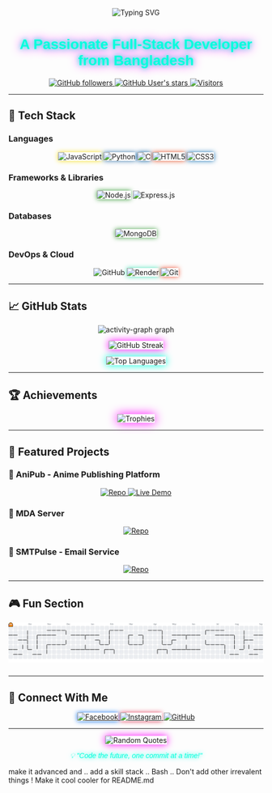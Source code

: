 <p align="center">
  <img src="https://readme-typing-svg.demolab.com?font=Orbitron&size=40&duration=3000&pause=500&color=00FFDD&center=true&vCenter=true&width=600&lines=👋+Assalamualaikum!+I'm+Adnan" alt="Typing SVG" />
</p>
<h1 align="center" style="font-family: 'Orbitron', sans-serif; color: #00FFDD; text-shadow: 0 0 10px #00FFDD, 0 0 20px #FF00FF;">A Passionate Full-Stack Developer from Bangladesh</h1>

<p align="center">
  <a href="https://github.com/Adnan123456a?tab=followers">
    <img alt="GitHub followers" src="https://img.shields.io/github/followers/adnan123456a?color=00FFDD&style=plastic&logo=github&labelColor=1A1A1A&borderColor=FF00FF">
  </a>
  <a href="https://github.com/Adnan123456a">
    <img alt="GitHub User's stars" src="https://img.shields.io/github/stars/adnan123456a?color=FF00FF&style=plastic&logo=github&labelColor=1A1A1A&borderColor=00FFDD">
  </a>
  <a href="https://visitor-badge.laobi.icu/badge?page_id=adnan123456a.adnan123456a">
    <img alt="Visitors" src="https://visitor-badge.laobi.icu/badge?page_id=adnan123456a.adnan123456a&color=FF00FF&style=plastic&labelColor=1A1A1A&borderColor=00FFDD">
  </a>
</p>

---

## 🌌 Tech Stack

### Languages
<p align="center">
  <img src="https://img.shields.io/badge/JavaScript-F7DF1E?style=plastic&logo=javascript&logoColor=black&borderColor=00FFDD&color=1A1A1A" alt="JavaScript" style="box-shadow: 0 0 10px #F7DF1E;">
  <img src="https://img.shields.io/badge/Python-3776AB?style=plastic&logo=python&logoColor=white&borderColor=FF00FF&color=1A1A1A" alt="Python" style="box-shadow: 0 0 10px #3776AB;">
  <img src="https://img.shields.io/badge/C-00599C?style=plastic&logo=c&logoColor=white&borderColor=00FFDD&color=1A1A1A" alt="C" style="box-shadow: 0 0 10px #00599C;">
  <img src="https://img.shields.io/badge/HTML5-E34F26?style=plastic&logo=html5&logoColor=white&borderColor=FF00FF&color=1A1A1A" alt="HTML5" style="box-shadow: 0 0 10px #E34F26;">
  <img src="https://img.shields.io/badge/CSS3-1572B6?style=plastic&logo=css3&logoColor=white&borderColor=00FFDD&color=1A1A1A" alt="CSS3" style="box-shadow: 0 0 10px #1572B6;">
</p>

### Frameworks & Libraries
<p align="center">
  <img src="https://img.shields.io/badge/Node.js-339933?style=plastic&logo=nodedotjs&logoColor=white&borderColor=00FFDD&color=1A1A1A" alt="Node.js" style="box-shadow: 0 0 10px #339933;">
  <img src="https://img.shields.io/badge/Express.js-000000?style=plastic&logo=express&logoColor=white&borderColor=FF00FF&color=1A1A1A" alt="Express.js" style="box-shadow: 0 0 10px #FFFFFF;">
</p>

### Databases
<p align="center">
  <img src="https://img.shields.io/badge/MongoDB-47A248?style=plastic&logo=mongodb&logoColor=white&borderColor=00FFDD&color=1A1A1A" alt="MongoDB" style="box-shadow: 0 0 10px #47A248;">
</p>

### DevOps & Cloud
<p align="center">
  <img src="https://img.shields.io/badge/GitHub-100000?style=plastic&logo=github&logoColor=white&borderColor=FF00FF&color=1A1A1A" alt="GitHub" style="box-shadow: 0 0 10px #FFFFFF;">
  <img src="https://img.shields.io/badge/Render-46E3B7?style=plastic&logo=render&logoColor=white&borderColor=00FFDD&color=1A1A1A" alt="Render" style="box-shadow: 0 0 10px #46E3B7;">
  <img src="https://img.shields.io/badge/Git-F05032?style=plastic&logo=git&logoColor=white&borderColor=FF00FF&color=1A1A1A" alt="Git" style="box-shadow: 0 0 10px #F05032;">
</p>

---

## 📈 GitHub Stats

<div align="center">
  <img src="https://github-readme-activity-graph.vercel.app/graph?username=adnan123456a&radius=16&theme=dracula&area=true&order=5" height="300" alt="activity-graph graph"  />
</div>
<p align="center">
  <img width="48%" src="https://github-readme-streak-stats.herokuapp.com/?user=adnan123456a&theme=transparent&hide_border=true&background=1A1A1A&stroke=FF00FF&ring=00FFDD&fire=FF00FF&currStreakLabel=00FFDD&sideLabels=FFFFFF" alt="GitHub Streak" style="box-shadow: 0 0 15px #FF00FF;">
</p>

<p align="center">
  <img src="https://github-readme-stats.vercel.app/api/top-langs/?username=adnan123456a&layout=compact&theme=transparent&hide_border=true&bg_color=1A1A1A&title_color=00FFDD&text_color=FFFFFF" alt="Top Languages" style="box-shadow: 0 0 15px #00FFDD;">
</p>

---

## 🏆 Achievements

<p align="center">
  <img src="https://github-profile-trophy.vercel.app/?username=adnan123456a&theme=onedark&column=7&margin-w=15&margin-h=15&no-frame=true&no-bg=true" alt="Trophies" style="box-shadow: 0 0 20px #FF00FF;">
</p>

---

## 🚀 Featured Projects

### 🌟 AniPub - Anime Publishing Platform
<p align="center">
  <a href="https://github.com/AnimePub">
    <img src="https://img.shields.io/badge/Repo-100000?style=plastic&logo=github&logoColor=white&borderColor=00FFDD&color=1A1A1A" alt="Repo">
  </a>
  <a href="https://anipub.adnandluffy.com/">
    <img src="https://img.shields.io/badge/Live_Demo-0CCE6B?style=plastic&logo=render&logoColor=white&borderColor=FF00FF&color=1A1A1A" alt="Live Demo">
  </a>
</p>

### 🌟 MDA Server
<p align="center">
  <a href="https://github.com/AdnanDLuffy/MDA-Server">
    <img src="https://img.shields.io/badge/Repo-100000?style=plastic&logo=github&logoColor=white&borderColor=00FFDD&color=1A1A1A" alt="Repo">
  </a>
</p>

### 🌟 SMTPulse - Email Service
<p align="center">
  <a href="https://github.com/Adnan-D-Luffy/smtpulse">
    <img src="https://img.shields.io/badge/Repo-100000?style=plastic&logo=github&logoColor=white&borderColor=00FFDD&color=1A1A1A" alt="Repo">
  </a>
</p>

---

## 🎮 Fun Section

<picture>
  <source media="(prefers-color-scheme: dark)" srcset="https://raw.githubusercontent.com/adnan123456a/adnan123456a/output/pacman-contribution-graph-dark.svg">
  <source media="(prefers-color-scheme: light)" srcset="https://raw.githubusercontent.com/adnan123456a/adnan123456a/output/pacman-contribution-graph.svg">
  <img alt="pacman contribution graph" src="https://raw.githubusercontent.com/adnan123456a/adnan123456a/output/pacman-contribution-graph.svg">
</picture>


###

---

## 📡 Connect With Me

<p align="center">
  <a href="https://www.facebook.com/WallaHabibi.Adnan">
    <img src="https://img.shields.io/badge/Facebook-1877F2?style=plastic&logo=facebook&logoColor=white&borderColor=00FFDD&color=1A1A1A" alt="Facebook" style="box-shadow: 0 0 10px #1877F2;">
  </a>
  <a href="https://www.instagram.com/adnand.luffy">
    <img src="https://img.shields.io/badge/Instagram-E4405F?style=plastic&logo=instagram&logoColor=white&borderColor=FF00FF&color=1A1A1A" alt="Instagram" style="box-shadow: 0 0 10px #E4405F;">
  </a>
  <a href="https://github.com/adnan123456a">
    <img src="https://img.shields.io/badge/GitHub-100000?style=plastic&logo=github&logoColor=white&borderColor=00FFDD&color=1A1A1A" alt="GitHub" style="box-shadow: 0 0 10px #FFFFFF;">
  </a>
</p>

---

<p align="center">
  <img src="https://quotes-github-readme.vercel.app/api?type=horizontal&theme=transparent&border_color=00FFDD&bg_color=1A1A1A&quote_color=FFFFFF" alt="Random Quotes" style="box-shadow: 0 0 15px #FF00FF;">
</p>

<p align="center" style="font-family: 'Orbitron', sans-serif; color: #00FFDD; text-shadow: 0 0 10px #00FFDD;">
  <i>💡 "Code the future, one commit at a time!"</i>
</p>
 make it advanced and .. add a skill stack .. Bash .. Don't add other irrevalent things ! Make it cool cooler for README.md
